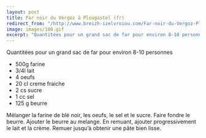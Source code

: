 ```yaml
---
layout: post
title: Far noir du Vergoz à Plougastel (fr)
redirect_from: "/http://www.breizh-izelvroiou.com/Far-noir-du-Vergoz-Plougastel.html?lang=fr"
image: images/100.gif
excerpt: "Quantitées pour un grand sac de far pour environ 8-10 personnes. 500g farine. 3/4l lait..."
---
```


Quantitées pour un grand sac de far pour environ 8-10 personnes

* 500g farine
* 3/4l lait
* 4 oeufs
* 20 cl creme fraiche
* 2 cs sucre
* 1 cc sel
* 125 g beurre

Mélanger la farine de blé noir, les oeufs, le sel et le sucre. Faire
fondre le beurre. Ajouter le beurre au melange. En remuant, ajouter
progressivement le lait et la crème. Remuer jusqu’à obtenir une pâte
bien lisse.